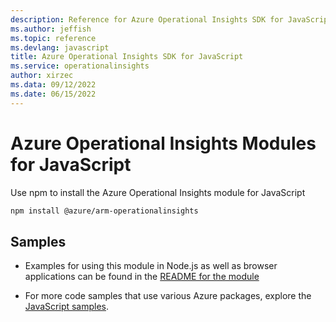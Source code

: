 ```yaml
---
description: Reference for Azure Operational Insights SDK for JavaScript
ms.author: jeffish
ms.topic: reference
ms.devlang: javascript
title: Azure Operational Insights SDK for JavaScript
ms.service: operationalinsights
author: xirzec
ms.data: 09/12/2022
ms.date: 06/15/2022
---
```

# Azure Operational Insights Modules for JavaScript

Use npm to install the Azure Operational Insights module for JavaScript

```bash
npm install @azure/arm-operationalinsights
```

## Samples

* Examples for using this module in Node.js as well as browser applications can be found in the [README for the module](https://www.npmjs.com/package/@azure/arm-operationalinsights)

* For more code samples that use various Azure packages, explore the [JavaScript samples](https://docs.microsoft.com/samples/browse/?languages=javascript).